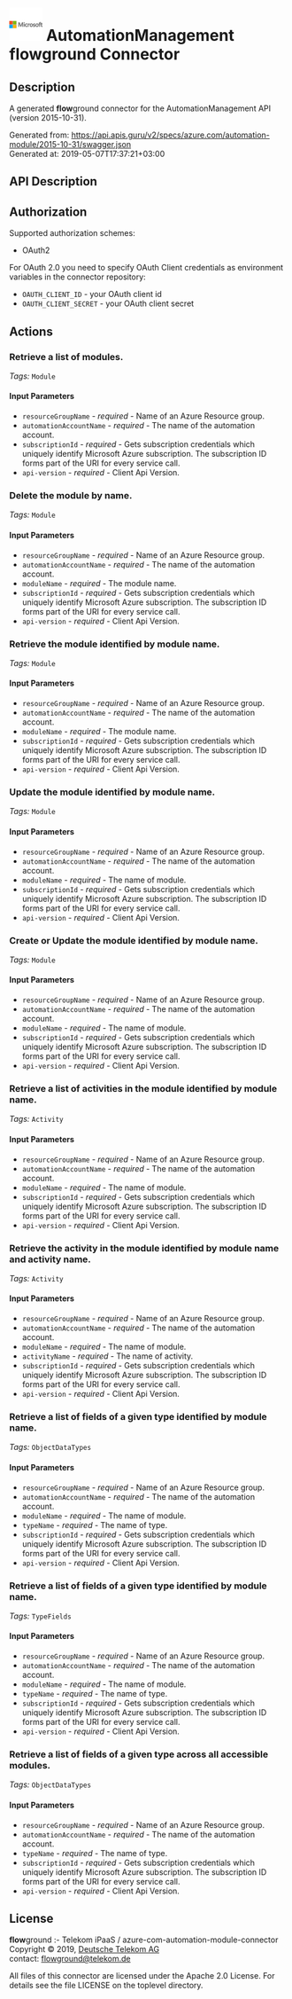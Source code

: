 # ![LOGO](logo.png) AutomationManagement **flow**ground Connector

## Description

A generated **flow**ground connector for the AutomationManagement API (version 2015-10-31).

Generated from: https://api.apis.guru/v2/specs/azure.com/automation-module/2015-10-31/swagger.json<br/>
Generated at: 2019-05-07T17:37:21+03:00

## API Description



## Authorization

Supported authorization schemes:
- OAuth2

For OAuth 2.0 you need to specify OAuth Client credentials as environment variables in the connector repository:
* `OAUTH_CLIENT_ID` - your OAuth client id
* `OAUTH_CLIENT_SECRET` - your OAuth client secret

## Actions

### Retrieve a list of modules.

*Tags:* `Module`

#### Input Parameters
* `resourceGroupName` - _required_ - Name of an Azure Resource group.
* `automationAccountName` - _required_ - The name of the automation account.
* `subscriptionId` - _required_ - Gets subscription credentials which uniquely identify Microsoft Azure subscription. The subscription ID forms part of the URI for every service call.
* `api-version` - _required_ - Client Api Version.

### Delete the module by name.

*Tags:* `Module`

#### Input Parameters
* `resourceGroupName` - _required_ - Name of an Azure Resource group.
* `automationAccountName` - _required_ - The name of the automation account.
* `moduleName` - _required_ - The module name.
* `subscriptionId` - _required_ - Gets subscription credentials which uniquely identify Microsoft Azure subscription. The subscription ID forms part of the URI for every service call.
* `api-version` - _required_ - Client Api Version.

### Retrieve the module identified by module name.

*Tags:* `Module`

#### Input Parameters
* `resourceGroupName` - _required_ - Name of an Azure Resource group.
* `automationAccountName` - _required_ - The name of the automation account.
* `moduleName` - _required_ - The module name.
* `subscriptionId` - _required_ - Gets subscription credentials which uniquely identify Microsoft Azure subscription. The subscription ID forms part of the URI for every service call.
* `api-version` - _required_ - Client Api Version.

### Update the module identified by module name.

*Tags:* `Module`

#### Input Parameters
* `resourceGroupName` - _required_ - Name of an Azure Resource group.
* `automationAccountName` - _required_ - The name of the automation account.
* `moduleName` - _required_ - The name of module.
* `subscriptionId` - _required_ - Gets subscription credentials which uniquely identify Microsoft Azure subscription. The subscription ID forms part of the URI for every service call.
* `api-version` - _required_ - Client Api Version.

### Create or Update the module identified by module name.

*Tags:* `Module`

#### Input Parameters
* `resourceGroupName` - _required_ - Name of an Azure Resource group.
* `automationAccountName` - _required_ - The name of the automation account.
* `moduleName` - _required_ - The name of module.
* `subscriptionId` - _required_ - Gets subscription credentials which uniquely identify Microsoft Azure subscription. The subscription ID forms part of the URI for every service call.
* `api-version` - _required_ - Client Api Version.

### Retrieve a list of activities in the module identified by module name.

*Tags:* `Activity`

#### Input Parameters
* `resourceGroupName` - _required_ - Name of an Azure Resource group.
* `automationAccountName` - _required_ - The name of the automation account.
* `moduleName` - _required_ - The name of module.
* `subscriptionId` - _required_ - Gets subscription credentials which uniquely identify Microsoft Azure subscription. The subscription ID forms part of the URI for every service call.
* `api-version` - _required_ - Client Api Version.

### Retrieve the activity in the module identified by module name and activity name.

*Tags:* `Activity`

#### Input Parameters
* `resourceGroupName` - _required_ - Name of an Azure Resource group.
* `automationAccountName` - _required_ - The name of the automation account.
* `moduleName` - _required_ - The name of module.
* `activityName` - _required_ - The name of activity.
* `subscriptionId` - _required_ - Gets subscription credentials which uniquely identify Microsoft Azure subscription. The subscription ID forms part of the URI for every service call.
* `api-version` - _required_ - Client Api Version.

### Retrieve a list of fields of a given type identified by module name.

*Tags:* `ObjectDataTypes`

#### Input Parameters
* `resourceGroupName` - _required_ - Name of an Azure Resource group.
* `automationAccountName` - _required_ - The name of the automation account.
* `moduleName` - _required_ - The name of module.
* `typeName` - _required_ - The name of type.
* `subscriptionId` - _required_ - Gets subscription credentials which uniquely identify Microsoft Azure subscription. The subscription ID forms part of the URI for every service call.
* `api-version` - _required_ - Client Api Version.

### Retrieve a list of fields of a given type identified by module name.

*Tags:* `TypeFields`

#### Input Parameters
* `resourceGroupName` - _required_ - Name of an Azure Resource group.
* `automationAccountName` - _required_ - The name of the automation account.
* `moduleName` - _required_ - The name of module.
* `typeName` - _required_ - The name of type.
* `subscriptionId` - _required_ - Gets subscription credentials which uniquely identify Microsoft Azure subscription. The subscription ID forms part of the URI for every service call.
* `api-version` - _required_ - Client Api Version.

### Retrieve a list of fields of a given type across all accessible modules.

*Tags:* `ObjectDataTypes`

#### Input Parameters
* `resourceGroupName` - _required_ - Name of an Azure Resource group.
* `automationAccountName` - _required_ - The name of the automation account.
* `typeName` - _required_ - The name of type.
* `subscriptionId` - _required_ - Gets subscription credentials which uniquely identify Microsoft Azure subscription. The subscription ID forms part of the URI for every service call.
* `api-version` - _required_ - Client Api Version.

## License

**flow**ground :- Telekom iPaaS / azure-com-automation-module-connector<br/>
Copyright © 2019, [Deutsche Telekom AG](https://www.telekom.de)<br/>
contact: flowground@telekom.de

All files of this connector are licensed under the Apache 2.0 License. For details
see the file LICENSE on the toplevel directory.
